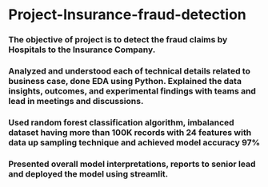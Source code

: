 # Project-Insurance-fraud-detection
### The objective of project is to detect the fraud claims by Hospitals to the Insurance Company.
### Analyzed and understood each of technical details related to business case, done EDA using Python. Explained the data insights, outcomes, and experimental findings with teams and lead in meetings and discussions.
### Used random forest classification algorithm, imbalanced dataset having more than 100K records with 24 features with data up sampling technique and achieved model accuracy 97%
### Presented overall model interpretations, reports to senior lead and deployed the model using streamlit.


